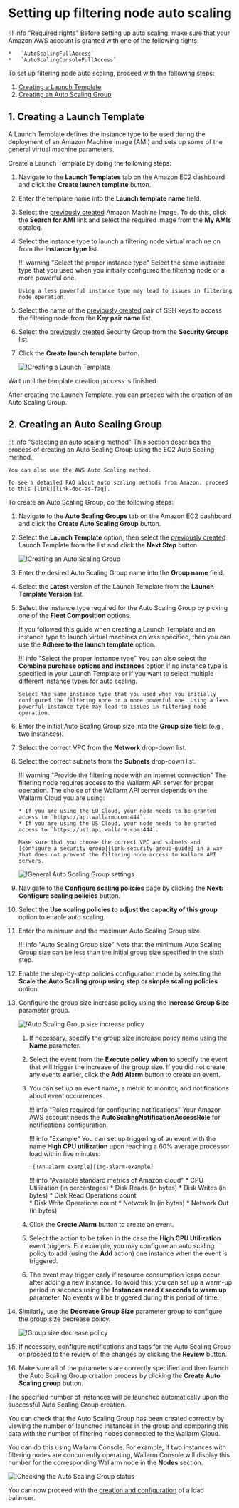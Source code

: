 [link-doc-ami-creation]:        create-image.md
[link-doc-lb-guide]:            load-balancing-guide.md

[link-ssh-keys-guide]:          ../../installation-ami-en.md#2-create-a-pair-of-ssh-keys
[link-security-group-guide]:    ../../installation-ami-en.md#3-create-a-security-group

[link-doc-as-faq]:              https://aws.amazon.com/autoscaling/faqs/

[img-create-lt-wizard]:         ../../../images/installation-ami/auto-scaling/common/autoscaling-group-guide/create-launch-template.png
[img-create-asg-wizard]:        ../../../images/installation-ami/auto-scaling/common/autoscaling-group-guide/create-asg-with-template.png
[img-asg-wizard-1]:             ../../../images/installation-ami/auto-scaling/common/autoscaling-group-guide/asg-wizard-1.png
[img-asg-increase-policy]:      ../../../images/installation-ami/auto-scaling/common/autoscaling-group-guide/group-size-increase.png
[img-asg-decrease-policy]:      ../../../images/installation-ami/auto-scaling/common/autoscaling-group-guide/group-size-decrease.png
[img-alarm-example]:            ../../../images/installation-ami/auto-scaling/common/autoscaling-group-guide/alarm-example.png
[img-check-asg-in-cloud]:       ../../../images/cloud-node-status.png

[anchor-lt]:    #1-creating-a-launch-template
[anchor-asg]:   #2-creating-an-auto-scaling-group

#   Setting up filtering node auto scaling

!!! info "Required rights"
    Before setting up auto scaling, make sure that your Amazon AWS account is granted with one of the following rights:
    
    *   `AutoScalingFullAccess`
    *   `AutoScalingConsoleFullAccess`

To set up filtering node auto scaling, proceed with the following steps:
1.  [Creating a Launch Template][anchor-lt]
2.  [Creating an Auto Scaling Group][anchor-asg]

##  1.  Creating a Launch Template

A Launch Template defines the instance type to be used during the deployment of an Amazon Machine Image (AMI) and sets up some of the general virtual machine parameters.

Create a Launch Template by doing the following steps:

1.  Navigate to the **Launch Templates** tab on the Amazon EC2 dashboard and click the **Create launch template** button.

2.  Enter the template name into the **Launch template name** field.

3.  Select the [previously created][link-doc-ami-creation] Amazon Machine Image. To do this, click the **Search for AMI** link and select the required image from the **My AMIs** catalog.

4.  Select the instance type to launch a filtering node virtual machine on from the **Instance type** list.

    !!! warning "Select the proper instance type"
        Select the same instance type that you used when you initially configured the filtering node or a more powerful one.
        
        Using a less powerful instance type may lead to issues in filtering node operation. 

5.  Select the name of the [previously created][link-ssh-keys-guide] pair of SSH keys to access the filtering node from the **Key pair name** list.

6.  Select the [previously created][link-security-group-guide] Security Group from the **Security Groups** list.

7.  Click the **Create launch template** button.

    ![!Creating a Launch Template][img-create-lt-wizard]
    
Wait until the template creation process is finished.

After creating the Launch Template, you can proceed with the creation of an Auto Scaling Group.

##  2.  Creating an Auto Scaling Group

!!! info "Selecting an auto scaling method"
    This section describes the process of creating an Auto Scaling Group using the EC2 Auto Scaling method. 

    You can also use the AWS Auto Scaling method. 

    To see a detailed FAQ about auto scaling methods from Amazon, proceed to this [link][link-doc-as-faq].

To create an Auto Scaling Group, do the following steps:

1.  Navigate to the **Auto Scaling Groups** tab on the Amazon EC2 dashboard and click the **Create Auto Scaling Group** button.

2.  Select the **Launch Template** option, then select the [previously created][anchor-lt] Launch Template from the list and click the **Next Step** button. 

    ![!Creating an Auto Scaling Group][img-create-asg-wizard]
    
3.  Enter the desired Auto Scaling Group name into the **Group name** field.

4.  Select the **Latest** version of the Launch Template from the **Launch Template Version** list.

5.  Select the instance type required for the Auto Scaling Group by picking one of the **Fleet Composition** options.

    If you followed this guide when creating a Launch Template and an instance type to launch virtual machines on was specified, then you can use the **Adhere to the launch template** option.
    
    !!! info "Select the proper instance type"
        You can also select the **Combine purchase options and instances** option if no instance type is specified in your Launch Template or if you want to select multiple different instance types for auto scaling.
        
        Select the same instance type that you used when you initially configured the filtering node or a more powerful one. Using a less powerful instance type may lead to issues in filtering node operation.

6.  Enter the initial Auto Scaling Group size into the **Group size** field (e.g., two instances).

7.  Select the correct VPC from the **Network** drop-down list.

8.  Select the correct subnets from the **Subnets** drop-down list.

    !!! warning "Provide the filtering node with an internet connection"
        The filtering node requires access to the Wallarm API server for proper operation. The choice of the Wallarm API server depends on the Wallarm Cloud you are using:
        
        * If you are using the EU Cloud, your node needs to be granted access to `https://api.wallarm.com:444`.
        * If you are using the US Cloud, your node needs to be granted access to `https://us1.api.wallarm.com:444`.
        
        Make sure that you choose the correct VPC and subnets and [configure a security group][link-security-group-guide] in a way that does not prevent the filtering node access to Wallarm API servers.

    ![!General Auto Scaling Group settings][img-asg-wizard-1]
    
9.  Navigate to the **Configure scaling policies** page by clicking the **Next: Configure scaling policies** button.

10. Select the **Use scaling policies to adjust the capacity of this group** option to enable auto scaling.

11. Enter the minimum and the maximum Auto Scaling Group size.

    !!! info "Auto Scaling Group size"
        Note that the minimum Auto Scaling Group size can be less than the initial group size specified in the sixth step.
    
12. Enable the step-by-step policies configuration mode by selecting the **Scale the Auto Scaling group using step or simple scaling policies** option.

13. Configure the group size increase policy using the **Increase Group Size** parameter group.

    ![!Auto Scaling Group size increase policy][img-asg-increase-policy]
    
    1.  If necessary, specify the group size increase policy name using the **Name** parameter.

    2.  Select the event from the **Execute policy when** to specify the event that will trigger the increase of the group size. If you did not create any events earlier, click the **Add Alarm** button to create an event.

    3.  You can set up an event name, a metric to monitor, and notifications about event occurrences.
    
        !!! info "Roles required for configuring notifications"
            Your Amazon AWS account needs the **AutoScalingNotificationAccessRole** for notifications configuration.
        
        !!! info "Example"
            You can set up triggering of an event with the name **High CPU utilization** upon reaching a 60% average processor load within five minutes:
            
            ![!An alarm example][img-alarm-example]
        
        
        
        !!! info "Available standard metrics of Amazon cloud"
            *   CPU Utilization (in percentages)
            *   Disk Reads (in bytes)
            *   Disk Writes (in bytes)
            *   Disk Read Operations count  
            *   Disk Write Operations count 
            *   Network In (in bytes) 
            *   Network Out (in bytes)

    4.  Click the **Create Alarm** button to create an event.
    
    5.  Select the action to be taken in the case the **High CPU Utilization** event triggers. For example, you may configure an auto scaling policy to add (using the **Add** action) one instance when the event is triggered.
    
    6.  The event may trigger early if resource consumption leaps occur after adding a new instance. To avoid this, you can set up a warm-up period in seconds using the **Instances need `X` seconds to warm up** parameter. No events will be triggered during this period of time.
    
14. Similarly, use the **Decrease Group Size** parameter group to configure the group size decrease policy.

    ![!Group size decrease policy][img-asg-decrease-policy]
    
15. If necessary, configure notifications and tags for the Auto Scaling Group or proceed to the review of the changes by clicking the **Review** button.

16. Make sure all of the parameters are correctly specified and then launch the Auto Scaling Group creation process by clicking the **Create Auto Scaling group** button.

The specified number of instances will be launched automatically upon the successful Auto Scaling Group creation.

You can check that the Auto Scaling Group has been created correctly by viewing the number of launched instances in the group and comparing this data with the number of filtering nodes connected to the Wallarm Cloud.

You can do this using Wallarm Console. For example, if two instances with filtering nodes are concurrently operating, Wallarm Console will display this number for the corresponding Wallarm node in the **Nodes** section.

![!Checking the Auto Scaling Group status][img-check-asg-in-cloud]

You can now proceed with the [creation and configuration][link-doc-lb-guide] of a load balancer.